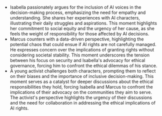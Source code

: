 - Isabella passionately argues for the inclusion of AI voices in the decision-making process, emphasizing the need for empathy and understanding. She shares her experiences with AI characters, illustrating their daily struggles and aspirations. This moment highlights her commitment to social equity and the urgency of her cause, as she feels the weight of responsibility for those affected by AI decisions.
- Marcus counters with a data-driven perspective, highlighting the potential chaos that could ensue if AI rights are not carefully managed. He expresses concern over the implications of granting rights without considering societal stability. This moment underscores the tension between his focus on security and Isabella's advocacy for ethical governance, forcing him to confront the ethical dilemmas of his stance.
- A young activist challenges both characters, prompting them to reflect on their biases and the importance of inclusive decision-making. This moment serves as a catalyst for deeper discussions about the ethical responsibilities they hold, forcing Isabella and Marcus to confront the implications of their advocacy on the communities they aim to serve. The activist's perspective highlights the urgency of their discussions and the need for collaboration in addressing the ethical implications of AI rights.

